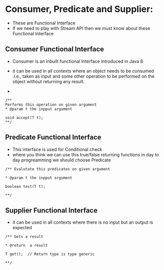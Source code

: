 
# Consumer, Predicate and Supplier:

- These are Functional Interface
- If we need to play with Stream API then we must know about these Functional Interface

## Consumer Functional Interface

- Consumer<T> is an inbuilt functional Interface introduced in Java 8
- it can be used in all contexts where an object needs to be consumed .i.e., taken as input and some other operation to be performed on the object without returning any result. 

- 
```text
/**
Performs this operation on given argument
* @param t the inpput argument

void accept(T t);
**/
```

## Predicate Functional Interface

- This interface is used for Conditional check
- where you think we can use this true/false returning functions in day to day progreamming we should choose Predicate

```text
/** Evalutate this predicates on given argument

* @param t the inpput argument

boolean test(T t);

**/
```

## Supplier Functional Interface

- it can be used in all contexts where there is no input but an output is expected

```text
/** Gets a result

* @return  a result

T get();  // Return type is type generic

**/
```